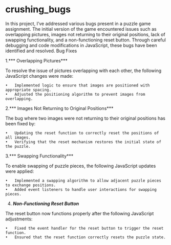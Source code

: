 # crushing_bugs
In this project, I’ve addressed various bugs present in a puzzle game assignment. The initial version of the game encountered issues such as overlapping pictures, images not returning to their original positions, lack of swapping functionality, and a non-functioning reset button. Through careful debugging and code modifications in JavaScript, these bugs have been identified and resolved.
Bug Fixes

1.*** Overlapping Pictures***

To resolve the issue of pictures overlapping with each other, the following JavaScript changes were made:

	•	Implemented logic to ensure that images are positioned with appropriate spacing.
	•	Adjusted the positioning algorithm to prevent images from overlapping.

2.*** Images Not Returning to Original Positions***

The bug where two images were not returning to their original positions has been fixed by:

	•	Updating the reset function to correctly reset the positions of all images.
	•	Verifying that the reset mechanism restores the initial state of the puzzle.

3.*** Swapping Functionality***

To enable swapping of puzzle pieces, the following JavaScript updates were applied:

	•	Implemented a swapping algorithm to allow adjacent puzzle pieces to exchange positions.
	•	Added event listeners to handle user interactions for swapping pieces.

4. ***Non-Functioning Reset Button***

The reset button now functions properly after the following JavaScript adjustments:

	•	Fixed the event handler for the reset button to trigger the reset function.
	•	Ensured that the reset function correctly resets the puzzle state.